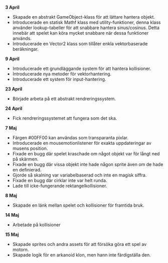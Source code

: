 **3 April**
- Skapade en abstrakt GameObject-klass för att lättare hantera objekt.
- Introducerade en statisk Mathf klass med utility-funktioner, denna klass använder lookup-tabeller för att snabbare hantera sinus/cosinus. Detta innebär att spelet kan köra mycket snabbare när dessa funktioner används.
- Introducerade en Vector2 klass som tillåter enkla vektorbaserade beräkningar.

**9 April**
- Introducerade ett grundläggande system för att hantera kollisioner.
- Introducerade nya metoder för vektorhantering.
- Introducerade ett system för input-hantering.

**23 April**
- Började arbeta på ett abstrakt rendreringssystem.

**24 April**
- Fick rendreringssystemet att fungera som det ska.

**7 Maj**
- Färgen #00FF00 kan användas som transparanta pixlar.
- Introducerade en mousemotionlistener för exakta uppdateringar av musens position.
- Fixade en bugg där spelet kraschade om något objekt var för långt ned på skärmen.
- Fixade en bugg där vissa objekt inte hade någon sprite även om de hade en definierad.
- Gjorde så skalning var variabelbaserad och inte en magisk siffra.
- Fixade en bugg där cirklar inte var helt runda.
- Lade till icke-fungerande rektangelkollisioner.

**8 Maj**
- Skapade en länk mellan spelet och kollisioner för framtida bruk.

**14 Maj**
- Arbetade på kollisioner

**15 Maj**
- Skapade sprites och andra assets för att försöka göra ett spel av motorn.
- Skapade logik för en arkanoid klon, men hann inte färdigställa den.
